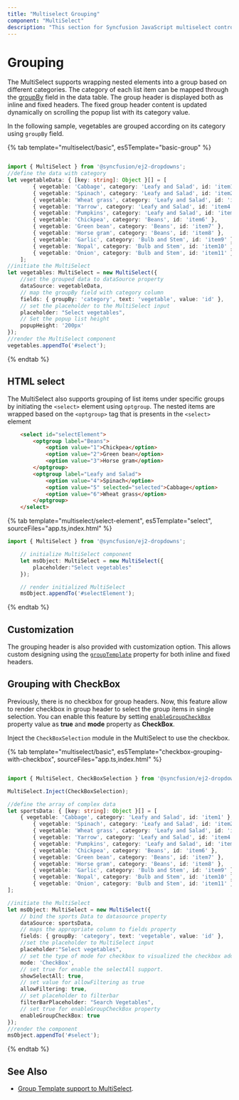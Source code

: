 ```yaml
---
title: "Multiselect Grouping"
component: "MultiSelect"
description: "This section for Syncfusion JavaScript multiselect control demonstrates the grouping with individual header and it's header customization."
---
```


# Grouping

The MultiSelect supports wrapping nested elements into a group based on different categories. The category
of each list item can be mapped through the [groupBy](../api/multi-select/#fields) field in
the data table. The group header is displayed both as inline and fixed headers. The fixed group header content
is updated dynamically on scrolling the popup list with its category value.

In the following sample, vegetables are grouped according on its category using `groupBy` field.

{% tab template="multiselect/basic", es5Template="basic-group" %}

```typescript

import { MultiSelect } from '@syncfusion/ej2-dropdowns';
//define the data with category
let vegetableData: { [key: string]: Object }[] = [
        { vegetable: 'Cabbage', category: 'Leafy and Salad', id: 'item1' },
        { vegetable: 'Spinach', category: 'Leafy and Salad', id: 'item2' },
        { vegetable: 'Wheat grass', category: 'Leafy and Salad', id: 'item3' },
        { vegetable: 'Yarrow', category: 'Leafy and Salad', id: 'item4' },
        { vegetable: 'Pumpkins', category: 'Leafy and Salad', id: 'item5' },
        { vegetable: 'Chickpea', category: 'Beans', id: 'item6' },
        { vegetable: 'Green bean', category: 'Beans', id: 'item7' },
        { vegetable: 'Horse gram', category: 'Beans', id: 'item8' },
        { vegetable: 'Garlic', category: 'Bulb and Stem', id: 'item9' },
        { vegetable: 'Nopal', category: 'Bulb and Stem', id: 'item10' },
        { vegetable: 'Onion', category: 'Bulb and Stem', id: 'item11' }
    ];
//initiate the MultiSelect
let vegetables: MultiSelect = new MultiSelect({
    //set the grouped data to dataSource property
    dataSource: vegetableData,
    // map the groupBy field with category column
    fields: { groupBy: 'category', text: 'vegetable', value: 'id' },
    // set the placeholder to the MultiSelect input
    placeholder: "Select vegetables",
    // Set the popup list height
    popupHeight: '200px'
});
//render the MultiSelect component
vegetables.appendTo('#select');

```

{% endtab %}

## HTML select

The MultiSelect also supports grouping of list items under specific groups by initiating
the `<select>` element using  `optgroup`. The nested items are wrapped based on
the `<optgroup>` tag that is presents in the `<select>` element

```html
    <select id="selectElement">
        <optgroup label="Beans">
            <option value="1">Chickpea</option>
            <option value="2">Green bean</option>
            <option value="3">Horse gram</option>
        </optgroup>
        <optgroup label="Leafy and Salad">
            <option value="4">Spinach</option>
            <option value="5" selected="selected">Cabbage</option>
            <option value="6">Wheat grass</option>
        </optgroup>
    </select>
```

{% tab template="multiselect/select-element", es5Template="select", sourceFiles="app.ts,index.html" %}

```typescript
import { MultiSelect } from '@syncfusion/ej2-dropdowns';

    // initialize MultiSelect component
    let msObject: MultiSelect = new MultiSelect({
        placeholder:"Select vegetables"
    });

    // render initialized MultiSelect
    msObject.appendTo('#selectElement');
```

{% endtab %}

## Customization

The grouping header is also provided with customization option. This allows custom designing using the [`groupTemplate`](../api/multi-select/#grouptemplate) property for both inline and fixed headers.

## Grouping with CheckBox

Previously, there is no checkbox for group headers. Now, this feature allow to render checkbox in group header to select the group items in single selection. You can enable this feature by setting [`enableGroupCheckBox`](../api/multi-select/#enablegroupcheckbox) property value as **true** and **mode** property as **CheckBox**.

Inject the `CheckBoxSelection` module in the MultiSelect to use the checkbox.

{% tab template="multiselect/basic", es5Template="checkbox-grouping-with-checkbox", sourceFiles="app.ts,index.html" %}

```typescript

import { MultiSelect, CheckBoxSelection } from '@syncfusion/ej2-dropdowns';

MultiSelect.Inject(CheckBoxSelection);

//define the array of complex data
let sportsData: { [key: string]: Object }[] = [
    { vegetable: 'Cabbage', category: 'Leafy and Salad', id: 'item1' },
        { vegetable: 'Spinach', category: 'Leafy and Salad', id: 'item2' },
        { vegetable: 'Wheat grass', category: 'Leafy and Salad', id: 'item3' },
        { vegetable: 'Yarrow', category: 'Leafy and Salad', id: 'item4' },
        { vegetable: 'Pumpkins', category: 'Leafy and Salad', id: 'item5' },
        { vegetable: 'Chickpea', category: 'Beans', id: 'item6' },
        { vegetable: 'Green bean', category: 'Beans', id: 'item7' },
        { vegetable: 'Horse gram', category: 'Beans', id: 'item8' },
        { vegetable: 'Garlic', category: 'Bulb and Stem', id: 'item9' },
        { vegetable: 'Nopal', category: 'Bulb and Stem', id: 'item10' },
        { vegetable: 'Onion', category: 'Bulb and Stem', id: 'item11' }
];

//initiate the MultiSelect
let msObject: MultiSelect = new MultiSelect({
    // bind the sports Data to datasource property
    dataSource: sportsData,
    // maps the appropriate column to fields property
    fields: { groupBy: 'category', text: 'vegetable', value: 'id' },
    //set the placeholder to MultiSelect input
    placeholder:"Select vegetables",
    // set the type of mode for checkbox to visualized the checkbox added in li element.
    mode: 'CheckBox',
    // set true for enable the selectAll support.
    showSelectAll: true,
    // set value for allowFiltering as true
    allowFiltering: true,
    // set placeholder to filterbar
    filterBarPlaceholder: "Search Vegetables",
    // set true for enableGroupCheckBox property
    enableGroupCheckBox: true
});
//render the component
msObject.appendTo('#select');

```

{% endtab %}

## See Also

* [Group Template support to MultiSelect](./templates/#group-template).